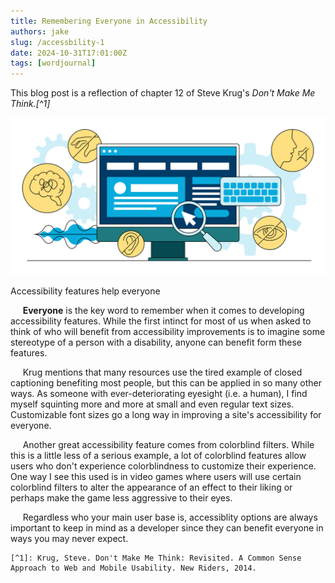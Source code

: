 ```yaml
---
title: Remembering Everyone in Accessibility
authors: jake
slug: /accessbility-1
date: 2024-10-31T17:01:00Z
tags: [wordjournal]
---
```



This blog post is a reflection of chapter 12 of Steve Krug's *Don't Make Me Think.[^1]*


![Alt text](/img/accessibility.jpeg "Accessibility stock image")
<p style={{textAlign: "center"}}>Accessibility features help everyone</p>

&nbsp;&nbsp;&nbsp;&nbsp;&nbsp;<strong>Everyone</strong> is the key word to remember when it comes to developing
accessibility features. While the first intinct for most of us when asked to think of who will benefit from
accessibility improvements is to imagine some stereotype of a person with a disability, anyone can benefit
form these features. 


&nbsp;&nbsp;&nbsp;&nbsp;&nbsp;Krug mentions that many resources use the tired example of closed captioning benefiting most
people, but this can be applied in so many other ways. As someone with ever-deteriorating eyesight (i.e. a human),
I find myself squinting more and more at small and even regular text sizes. Customizable font sizes go a long way in
improving a site's accessibility for everyone.


&nbsp;&nbsp;&nbsp;&nbsp;&nbsp;Another great accessibility feature comes from colorblind filters. While this is a little less of a serious example,
a lot of colorblind features allow users who don't experience colorblindness to customize their experience. One way I see this used is in video 
games where users will use certain colorblind filters to alter the appearance of an effect to their liking or perhaps make the game less aggressive to 
their eyes.


&nbsp;&nbsp;&nbsp;&nbsp;&nbsp;Regardless who your main user base is, accessiblity options are always important to keep in mind as a developer
since they can benefit everyone in ways you may never expect.


	[^1]: Krug, Steve. Don't Make Me Think: Revisited. A Common Sense Approach to Web and Mobile Usability. New Riders, 2014. 